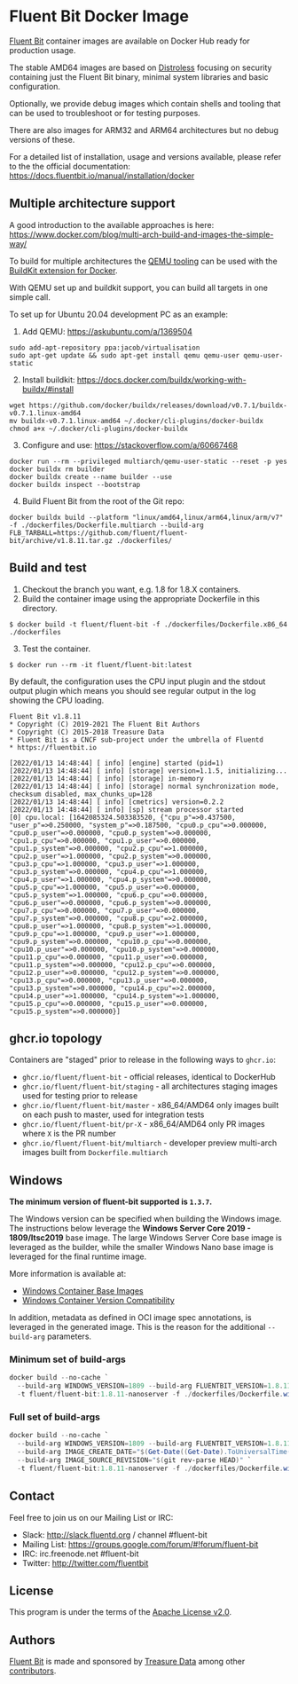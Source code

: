 # Fluent Bit Docker Image

[Fluent Bit](https://fluentbit.io) container images are available on Docker Hub ready for production usage.

The stable AMD64 images are based on [Distroless](https://github.com/GoogleContainerTools/distroless) focusing on security containing just the Fluent Bit binary, minimal system libraries and basic configuration.

Optionally, we provide debug images which contain shells and tooling that can be used to troubleshoot or for testing purposes.

There are also images for ARM32 and ARM64 architectures but no debug versions of these.

For a detailed list of installation, usage and versions available, please refer to the the official documentation: https://docs.fluentbit.io/manual/installation/docker

## Multiple architecture support

A good introduction to the available approaches is here: https://www.docker.com/blog/multi-arch-build-and-images-the-simple-way/

To build for multiple architectures the [QEMU tooling](https://www.qemu.org/) can be used with the [BuildKit extension for Docker](https://docs.docker.com/buildx/working-with-buildx).

With QEMU set up and buildkit support, you can build all targets in one simple call.

To set up for Ubuntu 20.04 development PC as an example:

1. Add QEMU: https://askubuntu.com/a/1369504
```
sudo add-apt-repository ppa:jacob/virtualisation
sudo apt-get update && sudo apt-get install qemu qemu-user qemu-user-static
```
2. Install buildkit: https://docs.docker.com/buildx/working-with-buildx/#install
```
wget https://github.com/docker/buildx/releases/download/v0.7.1/buildx-v0.7.1.linux-amd64
mv buildx-v0.7.1.linux-amd64 ~/.docker/cli-plugins/docker-buildx
chmod a+x ~/.docker/cli-plugins/docker-buildx
```
3. Configure and use: https://stackoverflow.com/a/60667468
```
docker run --rm --privileged multiarch/qemu-user-static --reset -p yes
docker buildx rm builder
docker buildx create --name builder --use
docker buildx inspect --bootstrap
```
4. Build Fluent Bit from the root of the Git repo:
```
docker buildx build --platform "linux/amd64,linux/arm64,linux/arm/v7" -f ./dockerfiles/Dockerfile.multiarch --build-arg FLB_TARBALL=https://github.com/fluent/fluent-bit/archive/v1.8.11.tar.gz ./dockerfiles/
```

## Build and test

1. Checkout the branch you want, e.g. 1.8 for 1.8.X containers.
2. Build the container image using the appropriate Dockerfile in this directory.
```
$ docker build -t fluent/fluent-bit -f ./dockerfiles/Dockerfile.x86_64 ./dockerfiles
```
3. Test the container.
```
$ docker run --rm -it fluent/fluent-bit:latest
```

By default, the configuration uses the CPU input plugin and the stdout output plugin which means you should see regular output in the log showing the CPU loading.

```
Fluent Bit v1.8.11
* Copyright (C) 2019-2021 The Fluent Bit Authors
* Copyright (C) 2015-2018 Treasure Data
* Fluent Bit is a CNCF sub-project under the umbrella of Fluentd
* https://fluentbit.io

[2022/01/13 14:48:44] [ info] [engine] started (pid=1)
[2022/01/13 14:48:44] [ info] [storage] version=1.1.5, initializing...
[2022/01/13 14:48:44] [ info] [storage] in-memory
[2022/01/13 14:48:44] [ info] [storage] normal synchronization mode, checksum disabled, max_chunks_up=128
[2022/01/13 14:48:44] [ info] [cmetrics] version=0.2.2
[2022/01/13 14:48:44] [ info] [sp] stream processor started
[0] cpu.local: [1642085324.503383520, {"cpu_p"=>0.437500, "user_p"=>0.250000, "system_p"=>0.187500, "cpu0.p_cpu"=>0.000000, "cpu0.p_user"=>0.000000, "cpu0.p_system"=>0.000000, "cpu1.p_cpu"=>0.000000, "cpu1.p_user"=>0.000000, "cpu1.p_system"=>0.000000, "cpu2.p_cpu"=>1.000000, "cpu2.p_user"=>1.000000, "cpu2.p_system"=>0.000000, "cpu3.p_cpu"=>1.000000, "cpu3.p_user"=>1.000000, "cpu3.p_system"=>0.000000, "cpu4.p_cpu"=>1.000000, "cpu4.p_user"=>1.000000, "cpu4.p_system"=>0.000000, "cpu5.p_cpu"=>1.000000, "cpu5.p_user"=>0.000000, "cpu5.p_system"=>1.000000, "cpu6.p_cpu"=>0.000000, "cpu6.p_user"=>0.000000, "cpu6.p_system"=>0.000000, "cpu7.p_cpu"=>0.000000, "cpu7.p_user"=>0.000000, "cpu7.p_system"=>0.000000, "cpu8.p_cpu"=>2.000000, "cpu8.p_user"=>1.000000, "cpu8.p_system"=>1.000000, "cpu9.p_cpu"=>1.000000, "cpu9.p_user"=>1.000000, "cpu9.p_system"=>0.000000, "cpu10.p_cpu"=>0.000000, "cpu10.p_user"=>0.000000, "cpu10.p_system"=>0.000000, "cpu11.p_cpu"=>0.000000, "cpu11.p_user"=>0.000000, "cpu11.p_system"=>0.000000, "cpu12.p_cpu"=>0.000000, "cpu12.p_user"=>0.000000, "cpu12.p_system"=>0.000000, "cpu13.p_cpu"=>0.000000, "cpu13.p_user"=>0.000000, "cpu13.p_system"=>0.000000, "cpu14.p_cpu"=>2.000000, "cpu14.p_user"=>1.000000, "cpu14.p_system"=>1.000000, "cpu15.p_cpu"=>0.000000, "cpu15.p_user"=>0.000000, "cpu15.p_system"=>0.000000}]
```

## ghcr.io topology

Containers are "staged" prior to release in the following ways to `ghcr.io`:
* `ghcr.io/fluent/fluent-bit` - official releases, identical to DockerHub
* `ghcr.io/fluent/fluent-bit/staging` - all architectures staging images used for testing prior to release
* `ghcr.io/fluent/fluent-bit/master` - x86_64/AMD64 only images built on each push to master, used for integration tests
* `ghcr.io/fluent/fluent-bit/pr-X` - x86_64/AMD64 only PR images where `X` is the PR number
* `ghcr.io/fluent/fluent-bit/multiarch` - developer preview multi-arch images built from `Dockerfile.multiarch`

## Windows

**The minimum version of fluent-bit supported is `1.3.7`.**

The Windows version can be specified when building the Windows image. The instructions below leverage the **Windows Server Core 2019 - 1809/ltsc2019** base image. The large Windows Server Core base image is leveraged as the builder, while the smaller Windows Nano base image is leveraged for the final runtime image.

More information is available at:

- [Windows Container Base Images](https://docs.microsoft.com/en-us/virtualization/windowscontainers/manage-containers/container-base-images)
- [Windows Container Version Compatibility](https://docs.microsoft.com/en-us/virtualization/windowscontainers/deploy-containers/version-compatibility?tabs=windows-server-2019%2Cwindows-10-1909#tabpanel_CeZOj-G++Q_windows-server-2019)

In addition, metadata as defined in OCI image spec annotations, is leveraged in the generated image. This is the reason for the additional `--build-arg` parameters.

### Minimum set of build-args
```powershell
docker build --no-cache `
  --build-arg WINDOWS_VERSION=1809 --build-arg FLUENTBIT_VERSION=1.8.11 `
  -t fluent/fluent-bit:1.8.11-nanoserver -f ./dockerfiles/Dockerfile.windows ./dockerfiles/
```
### Full set of build-args
```powershell
docker build --no-cache `
  --build-arg WINDOWS_VERSION=1809 --build-arg FLUENTBIT_VERSION=1.8.11 `
  --build-arg IMAGE_CREATE_DATE="$(Get-Date((Get-Date).ToUniversalTime()) -UFormat '%Y-%m-%dT%H:%M:%SZ')" `
  --build-arg IMAGE_SOURCE_REVISION="$(git rev-parse HEAD)" `
  -t fluent/fluent-bit:1.8.11-nanoserver -f ./dockerfiles/Dockerfile.windows ./dockerfiles/
```
## Contact

Feel free to join us on our Mailing List or IRC:

 - Slack: http://slack.fluentd.org / channel #fluent-bit
 - Mailing List: https://groups.google.com/forum/#!forum/fluent-bit
 - IRC: irc.freenode.net #fluent-bit
 - Twitter: http://twitter.com/fluentbit

## License

This program is under the terms of the [Apache License v2.0](http://www.apache.org/licenses/LICENSE-2.0).

## Authors

[Fluent Bit](http://fluentbit.io) is made and sponsored by [Treasure Data](http://treasuredata.com) among other [contributors](https://github.com/fluent/fluent-bit/graphs/contributors).
